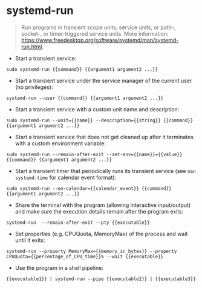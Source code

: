 # systemd-run

> Run programs in transient scope units, service units, or path-, socket-, or timer-triggered service units.
> More information: <https://www.freedesktop.org/software/systemd/man/systemd-run.html>.

- Start a transient service:

`sudo systemd-run {{command}} {{argument1 argument2 ...}}`

- Start a transient service under the service manager of the current user (no privileges):

`systemd-run --user {{command}} {{argument1 argument2 ...}}`

- Start a transient service with a custom unit name and description:

`sudo systemd-run --unit={{name}} --description={{string}} {{command}} {{argument1 argument2 ...}}`

- Start a transient service that does not get cleaned up after it terminates with a custom environment variable:

`sudo systemd-run --remain-after-exit --set-env={{name}}={{value}} {{command}} {{argument1 argument2 ...}}`

- Start a transient timer that periodically runs its transient service (see `man systemd.time` for calendar event format):

`sudo systemd-run --on-calendar={{calendar_event}} {{command}} {{argument1 argument2 ...}}`

- Share the terminal with the program (allowing interactive input/output) and make sure the execution details remain after the program exits:

`systemd-run  --remain-after-exit --pty {{executable}}`

- Set properties (e.g. CPUQuota, MemoryMax) of the process and wait until it exits:

`systemd-run --property MemoryMax={{memory_in_bytes}} --property CPUQuota={{percentage_of_CPU_time}}% --wait {{executable}}`

- Use the program in a shell pipeline:

`{{executable1}} | systemd-run --pipe {{executable2}} | {{executable3}}`
